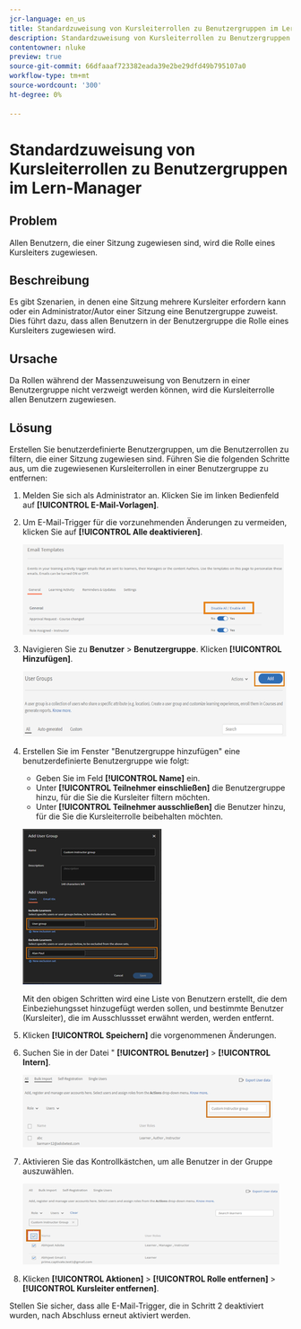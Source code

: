 ```yaml
---
jcr-language: en_us
title: Standardzuweisung von Kursleiterrollen zu Benutzergruppen im Lern-Manager
description: Standardzuweisung von Kursleiterrollen zu Benutzergruppen im Lern-Manager
contentowner: nluke
preview: true
source-git-commit: 66dfaaaf723382eada39e2be29dfd49b795107a0
workflow-type: tm+mt
source-wordcount: '300'
ht-degree: 0%

---
```




# Standardzuweisung von Kursleiterrollen zu Benutzergruppen im Lern-Manager

## Problem

Allen Benutzern, die einer Sitzung zugewiesen sind, wird die Rolle eines Kursleiters zugewiesen.

## Beschreibung

Es gibt Szenarien, in denen eine Sitzung mehrere Kursleiter erfordern kann oder ein Administrator/Autor einer Sitzung eine Benutzergruppe zuweist. Dies führt dazu, dass allen Benutzern in der Benutzergruppe die Rolle eines Kursleiters zugewiesen wird.

## Ursache

Da Rollen während der Massenzuweisung von Benutzern in einer Benutzergruppe nicht verzweigt werden können, wird die Kursleiterrolle allen Benutzern zugewiesen.

## Lösung

Erstellen Sie benutzerdefinierte Benutzergruppen, um die Benutzerrollen zu filtern, die einer Sitzung zugewiesen sind. Führen Sie die folgenden Schritte aus, um die zugewiesenen Kursleiterrollen in einer Benutzergruppe zu entfernen:

1. Melden Sie sich als Administrator an. Klicken Sie im linken Bedienfeld auf **[!UICONTROL E-Mail-Vorlagen]**.
1. Um E-Mail-Trigger für die vorzunehmenden Änderungen zu vermeiden, klicken Sie auf **[!UICONTROL Alle deaktivieren]**.

   ![](assets/instructor-disable-all.png)

1. Navigieren Sie zu **Benutzer** > **Benutzergruppe**. Klicken **[!UICONTROL Hinzufügen]**.

   ![](assets/instructor-usergroups.png)

1. Erstellen Sie im Fenster &quot;Benutzergruppe hinzufügen&quot; eine benutzerdefinierte Benutzergruppe wie folgt:

   * Geben Sie im Feld **[!UICONTROL Name]** ein.
   * Unter **[!UICONTROL Teilnehmer einschließen]** die Benutzergruppe hinzu, für die Sie die Kursleiter filtern möchten.
   * Unter **[!UICONTROL Teilnehmer ausschließen]** die Benutzer hinzu, für die Sie die Kursleiterrolle beibehalten möchten.

   ![](assets/instructor-add-ug.png)

   Mit den obigen Schritten wird eine Liste von Benutzern erstellt, die dem Einbeziehungsset hinzugefügt werden sollen, und bestimmte Benutzer (Kursleiter), die im Ausschlussset erwähnt werden, werden entfernt.

1. Klicken **[!UICONTROL Speichern]** die vorgenommenen Änderungen.
1. Suchen Sie in der Datei &quot; **[!UICONTROL Benutzer]** > **[!UICONTROL Intern]**.

   ![](assets/instructor-custom-ug.png)

1. Aktivieren Sie das Kontrollkästchen, um alle Benutzer in der Gruppe auszuwählen.

   ![](assets/instructor-bulk-ug.png)

1. Klicken **[!UICONTROL Aktionen]** > **[!UICONTROL Rolle entfernen]** > **[!UICONTROL Kursleiter entfernen]**.

Stellen Sie sicher, dass alle E-Mail-Trigger, die in Schritt 2 deaktiviert wurden, nach Abschluss erneut aktiviert werden.
